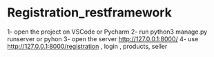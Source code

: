 # Registration_restframework

1- open the project on VSCode or Pycharm
2- run python3 manage.py runserver or pyhon
3- open the server http://127.0.0.1:8000/
4- use http://127.0.0.1:8000/registration , login , products, seller


